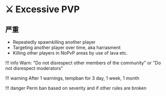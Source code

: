 # ⚔ Excessive PVP

## **严重**

* Repeatedly spawnkilling another player
* Targeting another player over time, aka harrasment
* Killing other players in NoPvP areas by use of lava etc.

!!! info Warn: "Do not disrespect other members of the community" or "Do not
disrespect moderators"


!!! warning After 1 warnings, tempban for 3 day, 1 week, 1 month


!!! danger Perm ban based on severity and if other rules are broken
